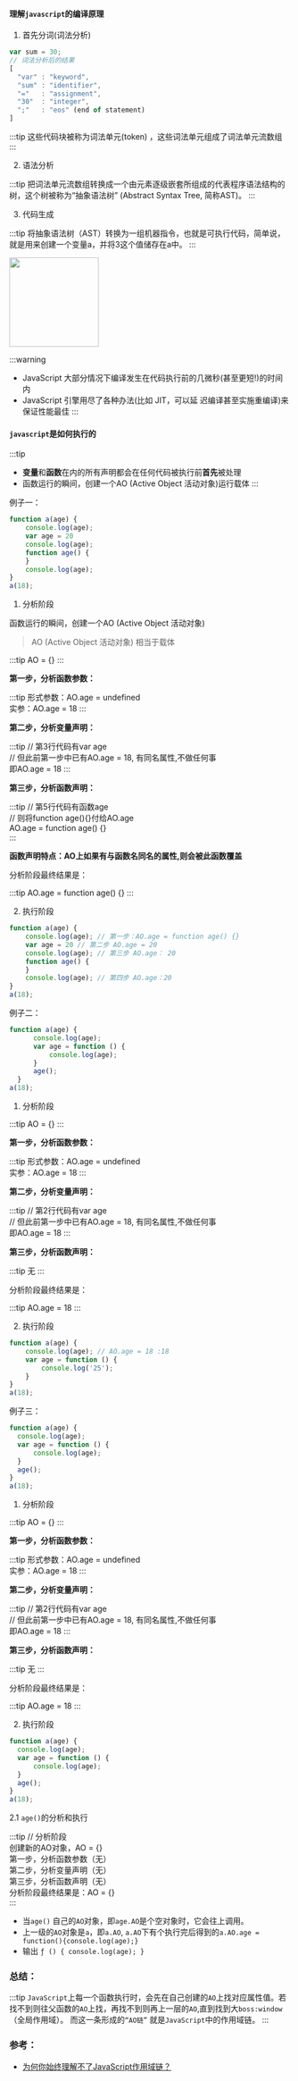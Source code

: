 #### 理解`javascript`的编译原理

1. 首先分词(词法分析)

```javascript
var sum = 30;
// 词法分析后的结果
[
  "var" : "keyword",
  "sum" : "identifier",
  "="   : "assignment",
  "30"  : "integer",
  ";"   : "eos" (end of statement)
]
```

:::tip
这些代码块被称为词法单元(token) ，这些词法单元组成了词法单元流数组
:::

2. 语法分析

:::tip
把词法单元流数组转换成一个由元素逐级嵌套所组成的代表程序语法结构的树，这个树被称为“抽象语法树” (Abstract Syntax Tree, 简称AST)。
:::

3. 代码生成

:::tip
将抽象语法树（AST）转换为一组机器指令，也就是可执行代码，简单说，就是用来创建一个变量a，并将3这个值储存在a中。
:::

<img src="http://mp1.oss-cn-beijing.aliyuncs.com/blog/169826acb0356502" style="height:160px;">

:::warning
- JavaScript 大部分情况下编译发生在代码执行前的几微秒(甚至更短!)的时间内
- JavaScript 引擎用尽了各种办法(比如 JIT，可以延 迟编译甚至实施重编译)来保证性能最佳
:::

#### `javascript`是如何执行的

:::tip
- **变量**和**函数**在内的所有声明都会在任何代码被执行前**首先**被处理
- 函数运行的瞬间，创建一个AO (Active Object 活动对象)运行载体
:::

例子一：

```javascript
function a(age) {
    console.log(age);
    var age = 20
    console.log(age);
    function age() {
    }
    console.log(age);
}
a(18);
```

1. 分析阶段

函数运行的瞬间，创建一个AO (Active Object 活动对象)

> AO (Active Object 活动对象) 相当于载体

:::tip
AO = {}
:::

**第一步，分析函数参数：**

:::tip
形式参数：AO.age = undefined</br>
实参：AO.age = 18
:::

**第二步，分析变量声明：**

:::tip
// 第3行代码有var age</br>
// 但此前第一步中已有AO.age = 18, 有同名属性,不做任何事</br>
即AO.age = 18
:::

**第三步，分析函数声明：**

:::tip
// 第5行代码有函数age</br>
// 则将function age(){}付给AO.age</br>
AO.age = function age() {}</br>
:::

**函数声明特点：AO上如果有与函数名同名的属性,则会被此函数覆盖**

分析阶段最终结果是：

:::tip
AO.age = function age() {}
:::

2. 执行阶段

```javascript
function a(age) {
    console.log(age); // 第一步：AO.age = function age() {}
    var age = 20 // 第二步 AO.age = 20
    console.log(age); // 第三步 AO.age： 20
    function age() {
    }
    console.log(age); // 第四步 AO.age：20
}
a(18);
```

例子二：

```javascript
function a(age) {
      console.log(age);
      var age = function () {
          console.log(age);
      }
      age();
  }
a(18);
```

1. 分析阶段

:::tip
AO = {}
:::

**第一步，分析函数参数：**

:::tip
形式参数：AO.age = undefined</br>
实参：AO.age = 18
:::

**第二步，分析变量声明：**

:::tip
// 第2行代码有var age</br>
// 但此前第一步中已有AO.age = 18, 有同名属性,不做任何事</br>
即AO.age = 18
:::

**第三步，分析函数声明：**

:::tip
无
:::

分析阶段最终结果是：

:::tip
AO.age = 18
:::

2. 执行阶段

```javascript
function a(age) {
    console.log(age); // AO.age = 18 :18
    var age = function () {
        console.log('25');
    }
}
a(18);
```

例子三：

```javascript
function a(age) {
  console.log(age);
  var age = function () {
      console.log(age);
  }
  age();
}
a(18);
```

1. 分析阶段

:::tip
AO = {}
:::

**第一步，分析函数参数：**

:::tip
形式参数：AO.age = undefined</br>
实参：AO.age = 18
:::

**第二步，分析变量声明：**

:::tip
// 第2行代码有var age</br>
// 但此前第一步中已有AO.age = 18, 有同名属性,不做任何事</br>
即AO.age = 18
:::

**第三步，分析函数声明：**

:::tip
无
:::

分析阶段最终结果是：

:::tip
AO.age = 18
:::

2. 执行阶段

```javascript
function a(age) {
  console.log(age);
  var age = function () {
      console.log(age);
  }
  age();
}
a(18);
```

2.1 `age()`的分析和执行

:::tip
// 分析阶段</br>
创建新的AO对象，AO = {}</br>
第一步，分析函数参数（无）</br>
第二步，分析变量声明（无）</br>
第三步，分析函数声明（无）</br>
分析阶段最终结果是：AO = {}</br>
:::

- 当`age()` 自己的`AO`对象，即`age.AO`是个空对象时，它会往上调用。
- 上一级的`AO`对象是`a`，即`a.AO`, `a.AO`下有个执行完后得到的`a.AO.age = function(){console.log(age);}`
- 输出 `ƒ () { console.log(age); }`

### 总结：

:::tip
`JavaScript`上每一个函数执行时，会先在自己创建的`AO`上找对应属性值。若找不到则往父函数的`AO`上找，再找不到则再上一层的`AO`,直到找到大`boss:window`（全局作用域）。 而这一条形成的`“AO链”` 就是`JavaScript`中的作用域链。
:::

### 参考：

- [为何你始终理解不了JavaScript作用域链？](https://juejin.im/post/5c8efeb1e51d45614372addd)